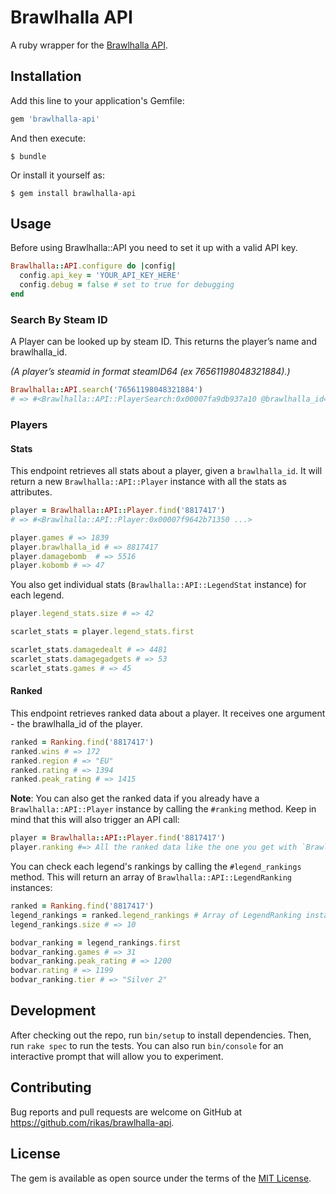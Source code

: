 # Brawlhalla API

A ruby wrapper for the [Brawlhalla API](http://dev.brawlhalla.com/).

## Installation

Add this line to your application's Gemfile:

```ruby
gem 'brawlhalla-api'
```

And then execute:

    $ bundle

Or install it yourself as:

    $ gem install brawlhalla-api

## Usage

Before using Brawlhalla::API you need to set it up with a valid API key.

```ruby
Brawlhalla::API.configure do |config|
  config.api_key = 'YOUR_API_KEY_HERE'
  config.debug = false # set to true for debugging
end
```

### Search By Steam ID

A Player can be looked up by steam ID. This returns the player’s name and brawlhalla_id.

_(A player’s steamid in format steamID64 (ex 76561198048321884).)_

```ruby
Brawlhalla::API.search('76561198048321884')
# => #<Brawlhalla::API::PlayerSearch:0x00007fa9db937a10 @brawlhalla_id=8817417, @name="Rikas">
```

### Players

#### Stats

This endpoint retrieves all stats about a player, given a `brawlhalla_id`. It will return a new
`Brawlhalla::API::Player` instance with all the stats as attributes.

```ruby
player = Brawlhalla::API::Player.find('8817417')
# => #<Brawlhalla::API::Player:0x00007f9642b71350 ...>

player.games # => 1839
player.brawlhalla_id # => 8817417
player.damagebomb  # => 5516
player.kobomb # => 47
```

You also get individual stats (`Brawlhalla::API::LegendStat` instance) for each legend.

```ruby
player.legend_stats.size # => 42

scarlet_stats = player.legend_stats.first

scarlet_stats.damagedealt # => 4481
scarlet_stats.damagegadgets # => 53
scarlet_stats.games # => 45
```

#### Ranked

This endpoint retrieves ranked data about a player. It receives one argument - the brawlhalla_id of
the player.

```ruby
ranked = Ranking.find('8817417')
ranked.wins # => 172
ranked.region # => "EU"
ranked.rating # => 1394
ranked.peak_rating # => 1415
```

**Note**: You can also get the ranked data if you already have a `Brawlhalla::API::Player` instance
by calling the `#ranking` method. Keep in mind that this will also trigger an API call:

```ruby
player = Brawlhalla::API::Player.find('8817417')
player.ranking #=> All the ranked data like the one you get with `Brawlhalla::API::Ranked.find`
```

You can check each legend's rankings by calling the `#legend_rankings` method. This will return an
array of `Brawlhalla::API::LegendRanking` instances:

```ruby
ranked = Ranking.find('8817417')
legend_rankings = ranked.legend_rankings # Array of LegendRanking instances
legend_rankings.size # => 10

bodvar_ranking = legend_rankings.first
bodvar_ranking.games # => 31
bodvar_ranking.peak_rating # => 1200
bodvar.rating # => 1199
bodvar_ranking.tier # => "Silver 2"
```

## Development

After checking out the repo, run `bin/setup` to install dependencies. Then, run `rake spec` to run
the tests. You can also run `bin/console` for an interactive prompt that will allow you to
experiment.

## Contributing

Bug reports and pull requests are welcome on GitHub at https://github.com/rikas/brawlhalla-api.

## License

The gem is available as open source under the terms of the [MIT License](https://opensource.org/licenses/MIT).
